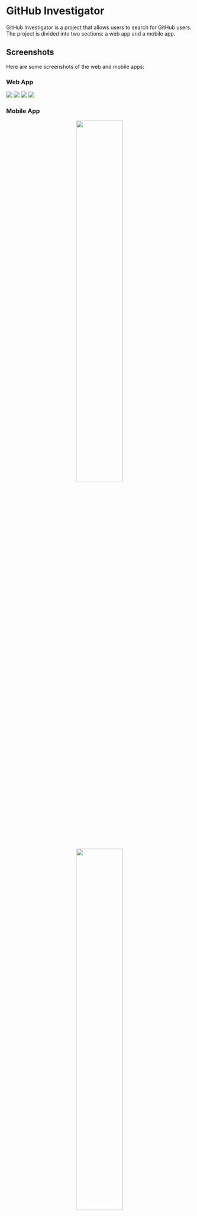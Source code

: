 # GitHub Investigator

GitHub Investigator is a project that allows users to search for GitHub users. The project is divided into two sections: a web app and a mobile app. 
## Screenshots

Here are some screenshots of the web and mobile apps:

### Web App


 <img src="Screenshots/Screenshot_web_login.png" width="auto" height="auto">

 <img src="Screenshots/Screenshot_1_home.png" width="auto" height="auto">

 <img src="Screenshots/Screenshot_2_home.png" width="auto" height="auto">

 <img src="Screenshots/Screenshot_3_.png" width="auto" height="auto">


### Mobile App


 <p align="center">
 <img src="Screenshots/Screenshot_login_Expo_Go.jpg" width="50%" > 
</p>
 <p align="center">
 <img src="Screenshots/Screenshot_home_Expo_Go.jpg" width="50%" height="auto"> 

</p>
 <p align="center">
 <img src="Screenshots/Screensho-test_Expo_Go.jpg" width="50%" height="auto">
</p>
## Web App

The web app is built using React, Redux Toolkit, Material UI, and TypeScript. To run the web app, follow these steps:
# Frontend

1. Clone the repository
2. Navigate to: `cd web-front-back/frontend`
3. Install the dependencies: `npm install`
4. Start the development server: `npm run dev`

# Backend

1. Clone the repository
2. Navigate to: `cd web-front-back/backend`
3. Install the dependencies: `npm install`
4. Start the development server: `npm start`

## React-native App

The mobile app is built using React Native, Redux Toolkit, React Navigation, and TypeScript:

1. Clone the repository
2. Navigate to: `cd /AST-LB-Assestment-React-Native`
3. Install the dependencies: `npm install`
4. Start the development server: `npm start`
5. Navigate to: `cd /AST-LB-Assestment-React-Native/src/features/Auth/AuthService.ts`
6. In line 6 Change (API_URL) to your Ip address.



## Screenshots

Here are some screenshots of the web and mobile apps:

### Web App


 <img src="Screenshots/Screenshot_web_login.png" width="auto" height="auto">

 <img src="Screenshots/Screenshot_1_home.png" width="auto" height="auto">

 <img src="Screenshots/Screenshot_2_home.png" width="auto" height="auto">

 <img src="Screenshots/Screenshot_3_.png" width="auto" height="auto">


### Mobile App


 <p align="center">
 <img src="Screenshots/Screenshot_login_Expo_Go.jpg" width="50%" > 
</p>
 <p align="center">
 <img src="Screenshots/Screenshot_home_Expo_Go.jpg" width="50%" height="auto"> 

</p>
 <p align="center">
 <img src="Screenshots/Screensho-test_Expo_Go.jpg" width="50%" height="auto">
</p>

# Thank you for checking out GitHub Investigator! If you have any questions or feedback, please don't hesit.
